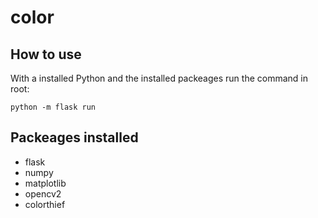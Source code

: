 # color

## How to use
With a installed Python and the installed packeages run the command in root:
```
python -m flask run
```

## Packeages installed
 - flask
 - numpy
 - matplotlib
 - opencv2
 - colorthief
